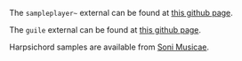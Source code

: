 The `sampleplayer~` external can be found at [this github
page](https://github.com/nicolamontecchio/pd_sampleplayer).

The `guile` external can be found at [this github
page](https://github.com/nicolamontecchio/pd_guile).

Harpsichord samples are available from [Soni
Musicae](http://duphly.free.fr/en/blanchet.html).
